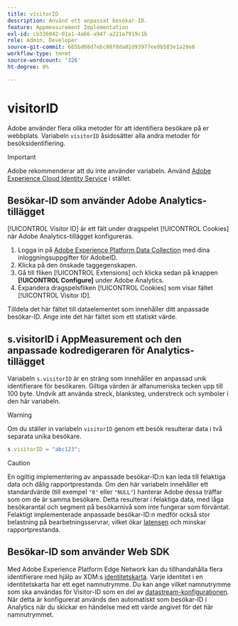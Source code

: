```yaml
---
title: visitorID
description: Använd ett anpassat besökar-ID.
feature: Appmeasurement Implementation
exl-id: cb336042-01a1-4a66-a947-a221a7919c1b
role: Admin, Developer
source-git-commit: 665bd68d7ebc08f0da02d93977ee0b583e1a28e6
workflow-type: tm+mt
source-wordcount: '326'
ht-degree: 0%

---
```


# visitorID

Adobe använder flera olika metoder för att identifiera besökare på er webbplats. Variabeln `visitorID` åsidosätter alla andra metoder för besöksidentifiering.

>[!IMPORTANT]
>
>Adobe rekommenderar att du inte använder variabeln. Använd [Adobe Experience Cloud Identity Service](https://experienceleague.adobe.com/docs/id-service/using/home.html?lang=sv-SE) i stället.

## Besökar-ID som använder Adobe Analytics-tillägget

[!UICONTROL Visitor ID] är ett fält under dragspelet [!UICONTROL Cookies] när Adobe Analytics-tillägget konfigureras.

1. Logga in på [Adobe Experience Platform Data Collection](https://experience.adobe.com/data-collection) med dina inloggningsuppgifter för AdobeID.
2. Klicka på den önskade taggegenskapen.
3. Gå till fliken [!UICONTROL Extensions] och klicka sedan på knappen **[!UICONTROL Configure]** under Adobe Analytics.
4. Expandera dragspelsfliken [!UICONTROL Cookies] som visar fältet [!UICONTROL Visitor ID].

Tilldela det här fältet till dataelementet som innehåller ditt anpassade besökar-ID. Ange inte det här fältet som ett statiskt värde.

## s.visitorID i AppMeasurement och den anpassade kodredigeraren för Analytics-tillägget

Variabeln `s.visitorID` är en sträng som innehåller en anpassad unik identifierare för besökaren. Giltiga värden är alfanumeriska tecken upp till 100 byte. Undvik att använda streck, blanksteg, understreck och symboler i den här variabeln.

>[!WARNING]
>
>Om du ställer in variabeln `visitorID` genom ett besök resulterar data i två separata unika besökare.

```js
s.visitorID = "abc123";
```

>[!CAUTION]
>
>En ogiltig implementering av anpassade besökar-ID:n kan leda till felaktiga data och dålig rapportprestanda. Om den här variabeln innehåller ett standardvärde (till exempel `"0"` eller `"NULL"`) hanterar Adobe dessa träffar som om de är samma besökare. Detta resulterar i felaktiga data, med låga besökarantal och segment på besökarnivå som inte fungerar som förväntat. Felaktigt implementerade anpassade besökar-ID:n medför också stor belastning på bearbetningsservrar, vilket ökar [latensen](/help/technotes/latency.md) och minskar rapportprestanda.

## Besökar-ID som använder Web SDK

Med Adobe Experience Platform Edge Network kan du tillhandahålla flera identifierare med hjälp av XDM:s [identitetskarta](https://experienceleague.adobe.com/docs/experience-platform/edge/identity/overview.html?lang=sv-SE#using-identitymap). Varje identitet i en identitetskarta har ett eget namnutrymme. Du kan ange vilket namnutrymme som ska användas för Visitor-ID som en del av [datastream-konfigurationen](https://experienceleague.adobe.com/docs/experience-platform/datastreams/configure.html?lang=sv-SE#analytics). När detta är konfigurerat används den automatiskt som besökar-ID i Analytics när du skickar en händelse med ett värde angivet för det här namnutrymmet.

